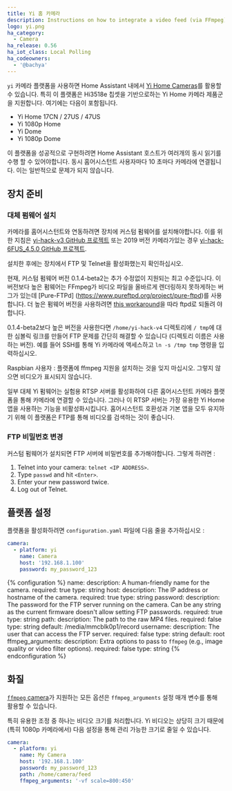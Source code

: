 ```yaml
---
title: Yi 홈 카메라
description: Instructions on how to integrate a video feed (via FFmpeg) as a camera within Home Assistant.
logo: yi.png
ha_category:
  - Camera
ha_release: 0.56
ha_iot_class: Local Polling
ha_codeowners:
  - '@bachya'
---
```


`yi` 카메라 플랫폼을 사용하면 Home Assistant 내에서 [Yi Home Cameras](https://www.yitechnology.com/)를 활용할 수 있습니다. 특히 이 플랫폼은 Hi3518e 칩셋을 기반으로하는 Yi Home 카메라 제품군을 지원합니다. 여기에는 다음이 포함됩니다.

* Yi Home 17CN / 27US / 47US
* Yi 1080p Home
* Yi Dome
* Yi 1080p Dome

이 플랫폼을 성공적으로 구현하려면 Home Assistant 호스트가 여러개의 동시 읽기를 수행 할 수 있어야합니다. 동시 홈어시스턴트 사용자마다 10 초마다 카메라에 연결됩니다. 이는 일반적으로 문제가 되지 않습니다.

## 장치 준비

### 대체 펌웨어 설치

카메라를 홈어시스턴트와 연동하려면 장치에 커스텀 펌웨어를 설치해야합니다. 이를 위한 지침은 [yi-hack-v3 GitHub 프로젝트](https://github.com/shadow-1/yi-hack-v3) 또는 2019 버전 카메라가있는 경우 [yi-hack- 6FUS_4.5.0 GitHub 프로젝트](https://github.com/roleoroleo/yi-hack-6FUS_4.5.0).

설치한 후에는 장치에서 FTP 및 Telnet을 활성화했는지 확인하십시오.

<div class='note warning'>

현재, 커스텀 펌웨어 버전 0.1.4-beta2는 추가 수정없이 지원되는 최고 수준입니다. 이 버전보다 높은 펌웨어는 FFmpeg가 비디오 파일을 올바르게 렌더링하지 못하게하는 버그가 있는데 [Pure-FTPd] (https://www.pureftpd.org/project/pure-ftpd)를 사용합니다. 더 높은 펌웨어 버전을 사용하려면 [this workaround](https://github.com/shadow-1/yi-hack-v3/issues/129#issuecomment-361723075)을 따라 ftpd로 되돌려 야합니다.

</div>

<div class='note warning'>

0.1.4-beta2보다 높은 버전을 사용한다면 `/home/yi-hack-v4` 디렉토리에 `/ tmp`에 대한 심볼릭 링크를 만들어 FTP 문제를 간단히 해결할 수 있습니다 (디렉토리 이름은 사용하는 버전). 예를 들어 SSH를 통해 Yi 카메라에 액세스하고 `ln -s /tmp tmp` 명령을 입력하십시오.

</div>

<div class='note warning'>
Raspbian 사용자 : 플랫폼에 ffmpeg 지원을 설치하는 것을 잊지 마십시오. 그렇지 않으면 비디오가 표시되지 않습니다.
</div>

<div class='note warning'>

일부 대체 Yi 펌웨어는 실험용 RTSP 서버를 활성화하여 다른 홈어시스턴트 카메라 플랫폼을 통해 카메라에 연결할 수 있습니다. 그러나 이 RTSP 서버는 가장 유용한 Yi Home 앱을 사용하는 기능을 비활성화시킵니다. 홈어시스턴트 호환성과 기본 앱을 모두 유지하기 위해 이 플랫폼은 FTP를 통해 비디오를 검색하는 것이 좋습니다.

</div>

### FTP 비밀번호 변경

커스텀 펌웨어가 설치되면 FTP 서버에 비밀번호를 추가해야합니다. 그렇게 하려면 :

1. Telnet into your camera: `telnet <IP ADDRESS>`.
3. Type `passwd` and hit `<Enter>`.
4. Enter your new password twice.
5. Log out of Telnet.

## 플랫폼 설정

플랫폼을 활성화하려면 `configuration.yaml` 파일에 다음 줄을 추가하십시오 :

```yaml
camera:
  - platform: yi
    name: Camera
    host: '192.168.1.100'
    password: my_password_123
```

{% configuration %}
name:
  description: A human-friendly name for the camera.
  required: true
  type: string
host:
  description: The IP address or hostname of the camera.
  required: true
  type: string
password:
  description: The password for the FTP server running on the camera. Can be any string as the current firmware doesn't allow setting FTP passwords.
  required: true
  type: string
path:
  description: The path to the raw MP4 files.
  required: false
  type: string
  default: /media/mmcblk0p1/record
username:
  description: The user that can access the FTP server.
  required: false
  type: string
  default: root
ffmpeg_arguments:
  description: Extra options to pass to `ffmpeg` (e.g., image quality or video filter options).
  required: false
  type: string
{% endconfiguration %}

## 화질

[`ffmpeg` camera](/integrations/camera.ffmpeg/)가 지원하는 모든 옵션은 `ffmpeg_arguments` 설정 매개 변수를 통해 활용할 수 있습니다.

특히 유용한 조정 중 하나는 비디오 크기를 처리합니다. Yi 비디오는 상당히 크기 때문에 (특히 1080p 카메라에서) 다음 설정을 통해 관리 가능한 크기로 줄일 수 있습니다.

```yaml
camera:
  - platform: yi
    name: My Camera
    host: '192.168.1.100'
    password: my_password_123
    path: /home/camera/feed
    ffmpeg_arguments: '-vf scale=800:450'
```
